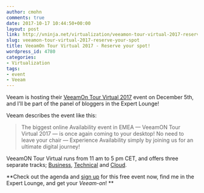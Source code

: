 ```yaml
---
author: cmohn
comments: true
date: 2017-10-17 10:44:50+00:00
layout: post
link: http://vninja.net/virtualization/veeamon-tour-virtual-2017-reserve-your-spot/
slug: veeamon-tour-virtual-2017-reserve-your-spot
title: VeeamOn Tour Virtual 2017 - Reserve your spot!
wordpress_id: 4780
categories:
- Virtualization
tags:
- event
- Veeam
---
```


Veeam is hosting their [VeeamOn Tour Virtual 2017](http://vee.am/qbawEw) event on December 5th, and I'll be part of the panel of bloggers in the Expert Lounge!

Veeam describes the event like this:



<blockquote>The biggest online Availability event in EMEA — VeeamON Tour Virtual 2017 — is once again coming to your desktop! No need to leave your chair — Experience Availability simply by joining us for an ultimate digital journey!</blockquote>



VeeamON Tour Virtual runs from 11 am to 5 pm CET, and offers three separate tracks; [Business](https://go.veeam.com/veeamon-tour-virtual-en/#business), [Technical](https://go.veeam.com/veeamon-tour-virtual-en/#technical) and [Cloud](https://go.veeam.com/veeamon-tour-virtual-en/#cloud).

**Check out the agenda and [sign up](http://vee.am/qbawEw) for this free event now, find me in the Expert Lounge, and get your _Veeam-on_! **
